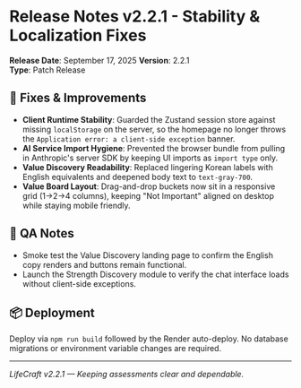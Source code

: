 # Release Notes v2.2.1 - Stability & Localization Fixes

**Release Date**: September 17, 2025
**Version**: 2.2.1  
**Type**: Patch Release

## 🔧 Fixes & Improvements

- **Client Runtime Stability**: Guarded the Zustand session store against missing `localStorage` on the server, so the homepage no longer throws the `Application error: a client-side exception` banner.
- **AI Service Import Hygiene**: Prevented the browser bundle from pulling in Anthropic's server SDK by keeping UI imports as `import type` only.
- **Value Discovery Readability**: Replaced lingering Korean labels with English equivalents and deepened body text to `text-gray-700`.
- **Value Board Layout**: Drag-and-drop buckets now sit in a responsive grid (1→2→4 columns), keeping "Not Important" aligned on desktop while staying mobile friendly.

## 🧪 QA Notes

- Smoke test the Value Discovery landing page to confirm the English copy renders and buttons remain functional.
- Launch the Strength Discovery module to verify the chat interface loads without client-side exceptions.

## 📦 Deployment

Deploy via `npm run build` followed by the Render auto-deploy. No database migrations or environment variable changes are required.

---
*LifeCraft v2.2.1 — Keeping assessments clear and dependable.*
